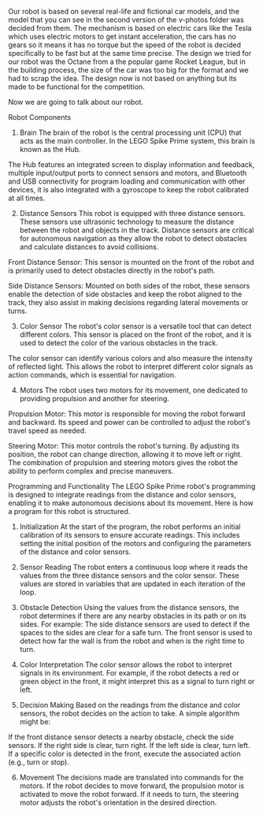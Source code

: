 Our robot is based on several real-life and fictional car models, and the model that you can see in the second version of the v-photos folder was decided from them.
The mechanism is based on electric cars like the Tesla which uses electric motors to get instant acceleration, the cars has no gears so it means it has no torque but the speed of the robot is decided specifically to be fast but at the same time precise.
The design we tried for our robot was the Octane from a the popular game Rocket League, but in the building process, the size of the car was too big for the format and we had to scrap the idea. The design now is not based on anything but its made to be functional for the competition.

Now we are going to talk about our robot.

Robot Components
1. Brain
The brain of the robot is the central processing unit (CPU) that acts as the main controller. In the LEGO Spike Prime system, this brain is known as the Hub.

The Hub features an integrated screen to display information and feedback, multiple input/output ports to connect sensors and motors, and Bluetooth and USB connectivity for program loading and communication with other devices, it is also integrated with a gyroscope to keep the robot calibrated at all times.

2. Distance Sensors
This robot is equipped with three distance sensors. These sensors use ultrasonic technology to measure the distance between the robot and objects in the track. Distance sensors are critical for autonomous navigation as they allow the robot to detect obstacles and calculate distances to avoid collisions.

Front Distance Sensor: This sensor is mounted on the front of the robot and is primarily used to detect obstacles directly in the robot's path.

Side Distance Sensors: Mounted on both sides of the robot, these sensors enable the detection of side obstacles and keep the robot aligned to the track, they also assist in making decisions regarding lateral movements or turns.

3. Color Sensor
The robot's color sensor is a versatile tool that can detect different colors. This sensor is placed on the front of the robot, and it   is used to detect the color of the various obstacles in the track.

The color sensor can identify various colors and also measure the intensity of reflected light. This allows the robot to interpret different color signals as action commands, which is essential for navigation.

4. Motors
The robot uses two motors for its movement, one dedicated to providing propulsion and another for steering.

Propulsion Motor: This motor is responsible for moving the robot forward and backward. Its speed and power can be controlled to adjust the robot's travel speed as needed.

Steering Motor: This motor controls the robot's turning. By adjusting its position, the robot can change direction, allowing it to move left or right. The combination of propulsion and steering motors gives the robot the ability to perform complex and precise maneuvers.

Programming and Functionality
The LEGO Spike Prime robot's programming is designed to integrate readings from the distance and color sensors, enabling it to make autonomous decisions about its movement. Here is how a program for this robot is structured.

1. Initialization
At the start of the program, the robot performs an initial calibration of its sensors to ensure accurate readings. This includes setting the initial position of the motors and configuring the parameters of the distance and color sensors.

2. Sensor Reading
The robot enters a continuous loop where it reads the values from the three distance sensors and the color sensor. These values are stored in variables that are updated in each iteration of the loop.

3. Obstacle Detection
Using the values from the distance sensors, the robot determines if there are any nearby obstacles in its path or on its sides. For example:
The side distance sensors are used to detect if the spaces to the sides are clear for a safe turn.
The front sensor is used to detect how far the wall is from the robot and when is the right time to turn.

5. Color Interpretation
The color sensor allows the robot to interpret signals in its environment. For example, if the robot detects a red or green object in the front, it might interpret this as a signal to turn right or left.

6. Decision Making
Based on the readings from the distance and color sensors, the robot decides on the action to take. A simple algorithm might be:

If the front distance sensor detects a nearby obstacle, check the side sensors.
If the right side is clear, turn right.
If the left side is clear, turn left.
If a specific color is detected in the front, execute the associated action (e.g., turn or stop).

6. Movement
The decisions made are translated into commands for the motors. If the robot decides to move forward, the propulsion motor is activated to move the robot forward. If it needs to turn, the steering motor adjusts the robot's orientation in the desired direction.
